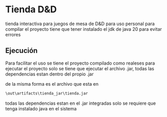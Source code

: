 # Tienda D&D
tienda interactiva para juegos de mesa de D&D para uso personal
para compilar el proyecto tiene que tener instalado el jdk de java 20 para evitar errores

## Ejecución

Para facilitar el uso se tiene el proyecto compilado como realeses
para ejecutar el proyecto solo se tiene que ejecutar el archivo .jar, todas las dependencias estan dentro del propio .jar

de la misma forma es el archivo que esta en 
```bash
\out\artifacts\tienda_jar\tienda.jar
```
todas las dependencias estan en el .jar integradas solo se requiere que tenga instalado java en el sistema